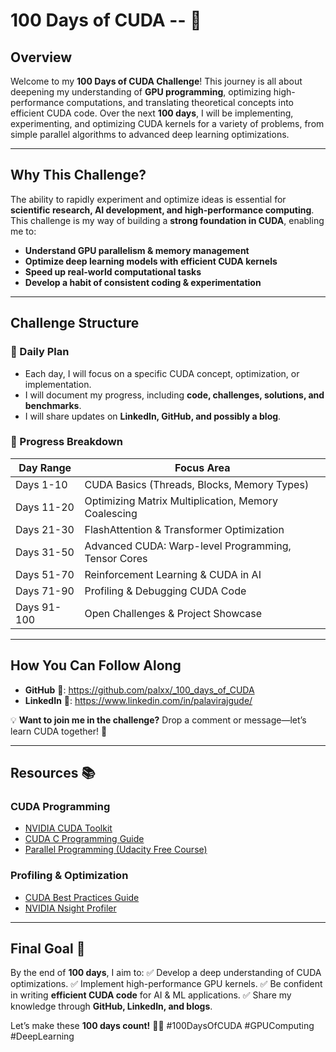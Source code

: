 # 100 Days of CUDA -- 🚀

## **Overview**
Welcome to my **100 Days of CUDA Challenge**! This journey is all about deepening my understanding of **GPU programming**, optimizing high-performance computations, and translating theoretical concepts into efficient CUDA code. Over the next **100 days**, I will be implementing, experimenting, and optimizing CUDA kernels for a variety of problems, from simple parallel algorithms to advanced deep learning optimizations.

---

## **Why This Challenge?**
The ability to rapidly experiment and optimize ideas is essential for **scientific research, AI development, and high-performance computing**. This challenge is my way of building a **strong foundation in CUDA**, enabling me to:
- **Understand GPU parallelism & memory management**
- **Optimize deep learning models with efficient CUDA kernels**
- **Speed up real-world computational tasks**
- **Develop a habit of consistent coding & experimentation**

---

## **Challenge Structure**
### **📅 Daily Plan**
- Each day, I will focus on a specific CUDA concept, optimization, or implementation.
- I will document my progress, including **code, challenges, solutions, and benchmarks**.
- I will share updates on **LinkedIn, GitHub, and possibly a blog**.

### **🚀 Progress Breakdown**
| **Day Range** | **Focus Area** |
|--------------|---------------|
| Days 1-10  | CUDA Basics (Threads, Blocks, Memory Types) |
| Days 11-20 | Optimizing Matrix Multiplication, Memory Coalescing |
| Days 21-30 | FlashAttention & Transformer Optimization |
| Days 31-50 | Advanced CUDA: Warp-level Programming, Tensor Cores |
| Days 51-70 | Reinforcement Learning & CUDA in AI |
| Days 71-90 | Profiling & Debugging CUDA Code |
| Days 91-100 | Open Challenges & Project Showcase |

---

## **How You Can Follow Along**
- **GitHub** 📂: https://github.com/palxx/_100_days_of_CUDA
- **LinkedIn** 📝: https://www.linkedin.com/in/palavirajgude/

💡 **Want to join me in the challenge?** Drop a comment or message—let’s learn CUDA together! 🚀

---

## **Resources** 📚
### **CUDA Programming**
- [NVIDIA CUDA Toolkit](https://developer.nvidia.com/cuda-toolkit)
- [CUDA C Programming Guide](https://docs.nvidia.com/cuda/cuda-c-programming-guide/index.html)
- [Parallel Programming (Udacity Free Course)](https://www.udacity.com/course/intro-to-parallel-programming--cs344)

### **Profiling & Optimization**
- [CUDA Best Practices Guide](https://docs.nvidia.com/cuda/cuda-c-best-practices-guide/index.html)
- [NVIDIA Nsight Profiler](https://developer.nvidia.com/nsight-systems)

---

## **Final Goal 🎯**
By the end of **100 days**, I aim to:
✅ Develop a deep understanding of CUDA optimizations.
✅ Implement high-performance GPU kernels.
✅ Be confident in writing **efficient CUDA code** for AI & ML applications.
✅ Share my knowledge through **GitHub, LinkedIn, and blogs**.

Let’s make these **100 days count!** 💪🔥 #100DaysOfCUDA #GPUComputing #DeepLearning
